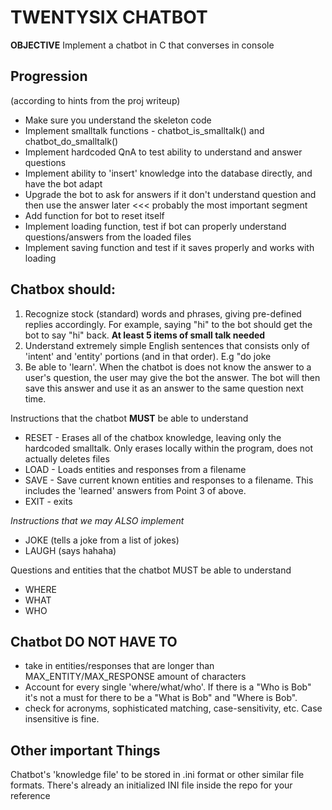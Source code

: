 # TWENTYSIX CHATBOT

**OBJECTIVE**
Implement a chatbot in C that converses in console

## Progression

(according to hints from the proj writeup)

* Make sure you understand the skeleton code
* Implement smalltalk functions - chatbot_is_smalltalk() and chatbot_do_smalltalk()
* Implement hardcoded QnA to test ability to understand and answer questions
* Implement ability to 'insert' knowledge into the database directly, and have the bot adapt
* Upgrade the bot to ask for answers if it don't understand question and then use the answer later <<< probably the most important segment
* Add function for bot to reset itself
* Implement loading function, test if bot can properly understand questions/answers from the loaded files
* Implement saving function and test if it saves properly and works with loading

## Chatbox should:

1. Recognize stock (standard) words and phrases, giving pre-defined replies accordingly. For example, saying "hi" to the bot should get the bot to say "hi" back. **At least 5 items of small talk needed**
2. Understand extremely simple English sentences that consists only of 'intent' and 'entity' portions (and in that order). E.g "do joke
3. Be able to 'learn'. When the chatbot is does not know the answer to a user's question, the user may give the bot the answer. The bot will then save this answer and use it as an answer to the same question next time.

Instructions that the chatbot **MUST** be able to understand

* RESET - Erases all of the chatbox knowledge, leaving only the hardcoded smalltalk. Only erases locally within the program, does not actually deletes files
* LOAD <filename> - Loads entities and responses from a filename 
* SAVE <filename> - Save current known entities and responses to a filename. This includes the 'learned' answers from Point 3 of above.
* EXIT - exits

*Instructions that we may ALSO implement*

* JOKE (tells a joke from a list of jokes)
* LAUGH (says hahaha)

Questions and entities that the chatbot MUST be able to understand

* WHERE <noun>
* WHAT <noun>
* WHO <name>

## Chatbot DO NOT HAVE TO

* take in entities/responses that are longer than MAX_ENTITY/MAX_RESPONSE amount of characters
* Account for every single 'where/what/who'. If there is a "Who is Bob" it's not a must for there to be a "What is Bob" and "Where is Bob".
* check for acronyms, sophisticated matching, case-sensitivity, etc. Case insensitive is fine.

## Other important Things

Chatbot's 'knowledge file' to be stored in .ini format or other similar file formats. There's already an initialized INI file inside the repo for your reference
